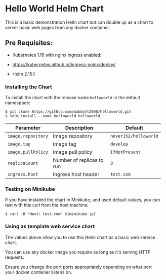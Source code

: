 # Hello World Helm Chart

This is a basic demonstration Helm chart but can double up as a chart to server basic web pages from any docker container.

## Pre Requisites:

* Kubernetes 1.16 with nginx ingress enabled:

* https://kubernetes.github.io/ingress-nginx/deploy/

* Helm 2.15.1

### Installing the Chart

To install the chart with the release name `helloworld` in the default
namespace:

```
$ git clone https://github.com/nabbott2008/helloworld.git
$ helm install --name helloworld helloworld
```


| Parameter                                      | Description                                                                                                                                                              | Default                                                            |
|------------------------------------------------|--------------------------------------------------------------------------------------------------------------------------------------------------------------------------|--------------------------------------------------------------------|
| `image.repository`                                       | Image repository                                                                                                                                               | `never152/helloworld`                                            
|`image.tag`| Image tag                                    |         `develop`                                                                                                         |
| `image.pullPolicy`                              | Image pull policy                                                                                                                                              | `IfNotPresent`                                                     |
| `replicaCount`                                     | Number of replicas to run                                                                                                                                                           | `3`                                                                |
| `ingress.host`                                     | Ingress host header                                                                                                                                                           | `test.com`                                                                |

### Testing on Minikube

If you have installed the chart in Minikube, and used default values, you can test with this curl from the host machine:

```
$ curl -H "Host: test.com" $(minikube ip)
```

### Using as template web service chart

The values above allow you to use this Helm chart as a basic web service chart.

You can use any docker image you require as long as it's serving HTTP requests.

Ensure you change the port ports appropriately depending on what port your docker container listens on.
